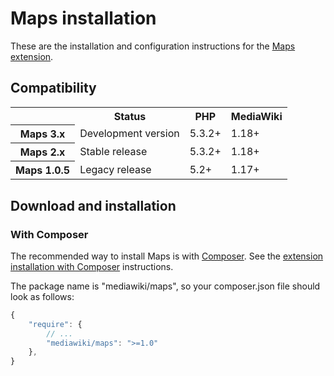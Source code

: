 # Maps installation

These are the installation and configuration instructions for the [Maps extension](../README.md).

## Compatibility

<table>
	<tr>
		<th></th>
		<th>Status</th>
		<th>PHP</th>
		<th>MediaWiki</th>
	</tr>
	<tr>
		<th>Maps 3.x</th>
		<td>Development version</td>
		<td>5.3.2+</td>
		<td>1.18+</td>
	</tr>
	<tr>
		<th>Maps 2.x</th>
		<td>Stable release</td>
		<td>5.3.2+</td>
		<td>1.18+</td>
	</tr>
	<tr>
		<th>Maps 1.0.5</th>
		<td>Legacy release</td>
		<td>5.2+</td>
		<td>1.17+</td>
	</tr>
</table>

## Download and installation

### With Composer

The recommended way to install Maps is with [Composer](http://getcomposer.org).
See the [extension installation with Composer](https://www.mediawiki.org/wiki/Composer) instructions.

The package name is "mediawiki/maps", so your composer.json file should look as follows:

```javascript
{
	"require": {
		// ...
		"mediawiki/maps": ">=1.0"
	},
}
```


